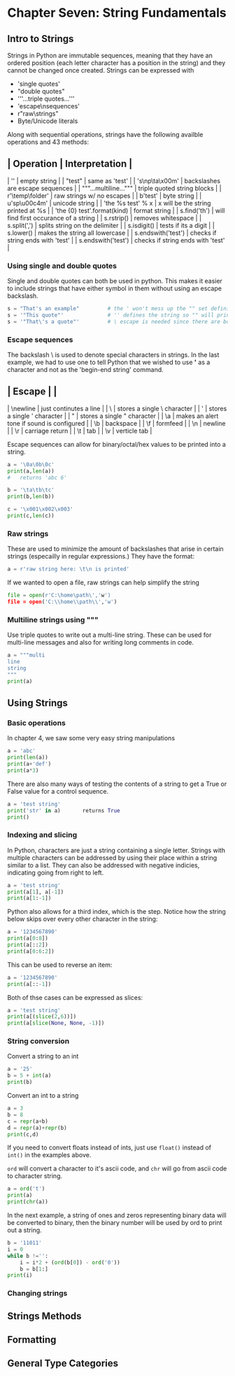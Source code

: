 # Chapter Seven:  String Fundamentals
## Intro to Strings
Strings in Python are immutable sequences, meaning that they have an ordered position (each letter character has a position in the string) and they cannot be changed once created.  Strings can be expressed with
 + 'single quotes'
 + "double quotes"
 + '''...triple quotes...'''
 + 'escape\nsequences'
 + r"raw\strings\"
 + Byte/Unicode literals

Along with sequential operations, strings have the following availble operations and 43 methods:

| Operation | Interpretation |
----------
| '' | empty string |
| "test" | same as 'test' |
| 's\np\ta\x00m' | backslashes are escape sequences |
| """...multiline...""" | triple quoted string blocks |
| r'\temp\folder' | raw strings w/ no escapes |
| b'test' | byte string |
| u'sp\u00c4m' | unicode string |
| 'the %s test' % x | x will be the string printed at %s |
| 'the {0} test'.format(kind) | format string |
| s.find('th') | will find first occurance of a string |
| s.rstrip() | removes whitespace |
| s.split(',') | splits string on the delimiter |
| s.isdigit() | tests if its a digit |
| s.lower() | makes the string all lowercase |
| s.endswith('test') | checks if string ends with 'test' |
| s.endswith('test') | checks if string ends with 'test' |


### Using single and double quotes
Single and double quotes can both be used in python.  This makes it easier to include strings that have either symbol in them without using an escape backslash.
```python
s = "That's an example"         # the ' won't mess up the "" set defining the string
s = '"This quote"'              # '' defines the string so "" will print
s = '"That\'s a quote"'         # \ escape is needed since there are both " and '

```
### Escape sequences
The backslash \ is used to denote special characters in strings.  In the last example, we had to use one to tell Python that we wished to use **'** as a character and not as the 'begin-end string' command.  

| Escape |  |
----------
| \newline | just continutes a line |
| \\ | stores a single \ character |
| \' | stores a single ' character |
| \" | stores a single " character |
| \a | makes an alert tone if sound is configured |
| \b | backspace |
| \f | formfeed |
| \n | newline |
| \r | carriage return |
| \t | tab |
| \v | verticle tab |

Escape sequences can allow for binary/octal/hex values to be printed into a string.  
```python
a = '\0a\0b\0c'
print(a,len(a))
#   returns 'abc 6'

b = '\ta\tb\tc'
print(b,len(b))

c = '\x001\x002\x003'
print(c,len(c))
```
### Raw strings
These are used to minimize the amount of backslashes that arise in certain strings (especailly in regular expressions.)  They have the format:
```python
a = r'raw string here: \t\n is printed'
```
If we wanted to open a file, raw strings can help simplify the string 
```python 
file = open(r'C:\home\path\','w')
file = open('C:\\home\\path\\','w')
```
### Multiline strings using """
Use triple quotes to write out a multi-line string.  These can be used for multi-line messages and also for writing long comments in code.
```python
a = """multi
line
string
"""
print(a)

```
## Using Strings
### Basic operations
In chapter 4, we saw some very easy string manipulations
```python
a = 'abc'
print(len(a))
print(a+'def')
print(a*3)
```

There are also many ways of testing the contents of a string to get a True or False value for a control sequence.
```python
a = 'test string'
print('str' in a)       returns True
print()
```


### Indexing and slicing
In Python, characters are just a string containing a single letter.  Strings with multiple characters can be addressed by using their place within a string similar to a list.  They can also be addressed with negative indicies, indicating going from right to left.
```python
a = 'test string'
print(a[1], a[-1])
print(a[1:-1])
```

Python also allows for a third index, which is the step.  Notice how the string below skips over every other character in the string:
```python
a = '1234567890'
print(a[0:8])
print(a[::2])
print(a[0:6:2])
```

This can be used to reverse an item:
```python
a = '1234567890'
print(a[::-1])

```
Both of thse cases can be expressed as slices:
```python
a = 'test string'
print(a[(slice(2,6))])
print(a[slice(None, None, -1)])

```
### String conversion
Convert a string to an int
```python
a = '25'
b = 5 + int(a)      
print(b)
```
Convert an int to a string
```python
a = 3
b = 8
c = repr(a+b)
d = repr(a)+repr(b)
print(c,d)
```
If you need to convert floats instead of ints, just use `float()` instead of `int()` in the examples above.

`ord` will convert a character to it's ascii code, and `chr` will go from ascii code to character string.
```python
a = ord('t')
print(a)
print(chr(a))
```
In the next example, a string of ones and zeros representing binary data will be converted to binary, then the binary number will be used by ord to print out a string. 
```python
b = '11011'
i = 0
while b !='':
    i = i*2 + (ord(b[0]) - ord('0'))
    b = b[1:]    
print(i) 

```







### Changing strings

## Strings Methods

## Formatting


## General Type Categories
